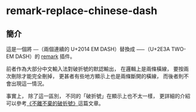# remark-replace-chinese-dash

## 簡介

這是一個將 `——`（兩個連續的 U+2014 EM DASH）替換成 `⸺`（U+2E3A TWO-EM DASH）的 [remark](https://github.com/remarkjs/remark) 插件。

前者作為大部分中文輸入法對破折號的默認輸出，
在邏輯上是兩條橫線，
要按兩次刪除才能完全刪掉，
更甚者有些地方顯示上也是兩條斷開的橫線，
而後者則不會出現這一情況。

事實上，
除了這一區別，
不同的「破折號」在顯示上也不太一樣，
更詳細的介紹可以參考[《不離不棄的破折號》](https://www.thetype.com/2019/03/14918)這篇文章。
